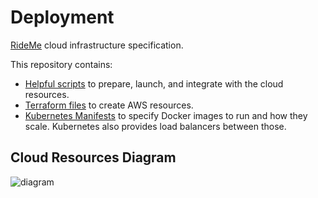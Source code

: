 # Deployment
[RideMe](https://github.com/team-evian-fiicode25) cloud infrastructure specification.

This repository contains:
- [Helpful scripts](https://github.com/team-evian-fiicode25/deployment/tree/main/bin)
    to prepare, launch, and integrate with the cloud resources.
- [Terraform files](https://github.com/team-evian-fiicode25/deployment/tree/main/terraform)
    to create AWS resources.
- [Kubernetes Manifests](https://github.com/team-evian-fiicode25/deployment/tree/main/kubernetes-manifests)
    to specify Docker images to run and how they scale. Kubernetes also provides load balancers between those.

## Cloud Resources Diagram
![diagram](https://team-evian-fiicode25.github.io/deployment/cloud.svg)
